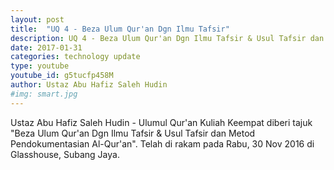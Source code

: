 ```yaml
---
layout: post
title:  "UQ 4 - Beza Ulum Qur'an Dgn Ilmu Tafsir"
description: UQ 4 - Beza Ulum Qur'an Dgn Ilmu Tafsir & Usul Tafsir dan Metod Pendokumentasian Al-Qur'an
date: 2017-01-31
categories: technology update
type: youtube
youtube_id: g5tucfp458M
author: Ustaz Abu Hafiz Saleh Hudin
#img: smart.jpg
---
```

Ustaz Abu Hafiz Saleh Hudin - Ulumul Qur'an Kuliah Keempat diberi tajuk "Beza Ulum Qur'an Dgn Ilmu Tafsir & Usul Tafsir dan
Metod Pendokumentasian Al-Qur'an". Telah di rakam pada Rabu, 30 Nov 2016 di Glasshouse, Subang Jaya.
